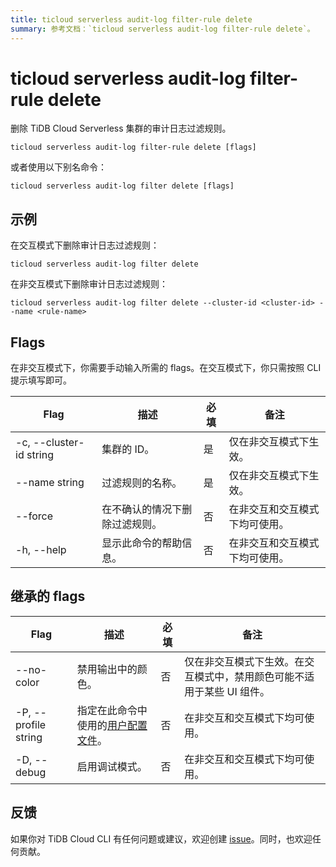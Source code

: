 ```yaml
---
title: ticloud serverless audit-log filter-rule delete
summary: 参考文档：`ticloud serverless audit-log filter-rule delete`。
---
```


# ticloud serverless audit-log filter-rule delete

删除 TiDB Cloud Serverless 集群的审计日志过滤规则。

```shell
ticloud serverless audit-log filter-rule delete [flags]
```

或者使用以下别名命令：

```shell
ticloud serverless audit-log filter delete [flags]
```

## 示例

在交互模式下删除审计日志过滤规则：

```shell
ticloud serverless audit-log filter delete
```

在非交互模式下删除审计日志过滤规则：

```shell
ticloud serverless audit-log filter delete --cluster-id <cluster-id> --name <rule-name>
```

## Flags

在非交互模式下，你需要手动输入所需的 flags。在交互模式下，你只需按照 CLI 提示填写即可。

| Flag                    | 描述                                              | 必填 | 备注                                               |
|-------------------------|--------------------------------------------------|--------|----------------------------------------------------|
| -c, --cluster-id string | 集群的 ID。                                       | 是     | 仅在非交互模式下生效。                              |
| --name string           | 过滤规则的名称。                                   | 是     | 仅在非交互模式下生效。                              |
| --force                 | 在不确认的情况下删除过滤规则。                     | 否     | 在非交互和交互模式下均可使用。                        |
| -h, --help              | 显示此命令的帮助信息。                             | 否     | 在非交互和交互模式下均可使用。                        |

## 继承的 flags

| Flag                 | 描述                                                                 | 必填 | 备注                                                                 |
|----------------------|----------------------------------------------------------------------|--------|----------------------------------------------------------------------|
| --no-color           | 禁用输出中的颜色。                                                    | 否     | 仅在非交互模式下生效。在交互模式中，禁用颜色可能不适用于某些 UI 组件。   |
| -P, --profile string | 指定在此命令中使用的[用户配置文件](/tidb-cloud/cli-reference.md#user-profile)。 | 否     | 在非交互和交互模式下均可使用。                                         |
| -D, --debug          | 启用调试模式。                                                        | 否     | 在非交互和交互模式下均可使用。                                         |

## 反馈

如果你对 TiDB Cloud CLI 有任何问题或建议，欢迎创建 [issue](https://github.com/tidbcloud/tidbcloud-cli/issues/new/choose)。同时，也欢迎任何贡献。